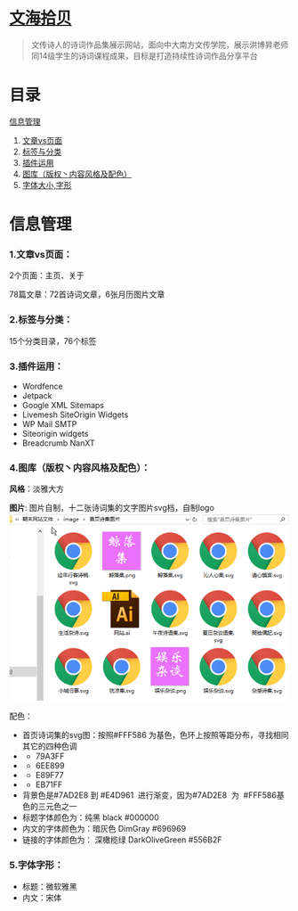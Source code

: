 # [文海拾贝](https://portfolio.bananatree.me)

  > 文传诗人的诗词作品集展示网站，面向中大南方文传学院，展示洪博昇老师同14级学生的诗词课程成果，目标是打造持续性诗词作品分享平台

# 目录
[信息管理](#1)
 1. [文章vs页面](#011)
 2. [标签与分类](#012)
 3. [插件运用](#013)
 4. [图库（版权丶内容风格及配色）](#014)
 5. [字体大小,字形](#015)


# <a id="1">信息管理</a>

### <a id="011">1.文章vs页面：</a>

2个页面：主页、关于

78篇文章：72首诗词文章，6张月历图片文章

### <a id="012">2.标签与分类：</a>

15个分类目录，76个标签

### <a id="013">3.插件运用：</a>

- Wordfence
- Jetpack
- Google XML Sitemaps
- Livemesh SiteOrigin Widgets
- WP Mail SMTP
- Siteorigin widgets
- Breadcrumb NanXT

### <a id="014">4.图库（版权丶内容风格及配色）：</a>

**风格**：淡雅大方

**图片**: 图片自制，十二张诗词集的文字图片svg档，自制logo
![网站图片](https://github.com/treeice/portfolio.bananatree.me/blob/master/images/photo-copyright.png?raw=true)

配色：
- 首页诗词集的svg图：按照#FFF586 为基色，色环上按照等距分布，寻找相同其它的四种色调
 - - 79A3FF
 - - 6EE899
 - - E89F77
 - - EB71FF
- 背景色是#7AD2E8 到 #E4D961  进行渐变，因为#7AD2E8  为  #FFF586基色的三元色之一
- 标题字体颜色为：纯黑 black #000000
- 内文的字体颜色为：暗灰色 DimGray #696969
- 链接的字体颜色为： 深橄榄绿 DarkOliveGreen #556B2F

### <a id="015">5.字体字形：</a>
- 标题：微软雅黑
- 内文：宋体

